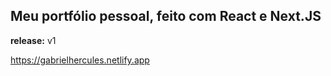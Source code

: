 ## Meu portfólio pessoal, feito com **React** e **Next.JS**

**release:** v1

https://gabrielhercules.netlify.app
